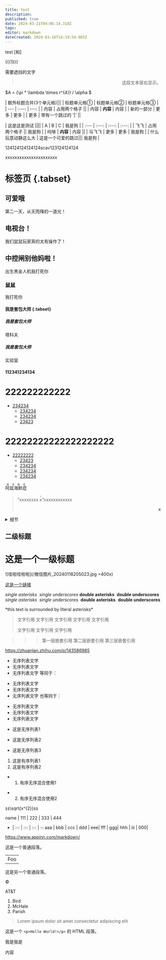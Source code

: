 ```yaml
---
title: test
description: 
published: true
date: 2024-03-21T04:06:14.310Z
tags: 
editor: markdown
dateCreated: 2024-03-16T14:19:54.965Z
---
```


test
[和]

<includeonly><span class="heimu">{{{1}}}</span></includeonly>

<span class="spoiler">需要遮挡的文字</span>

> <p style="text-align: right;">这段文本居右显示。</p>

$A = (\pi * \lambda \times r^{4}) / \alpha $


| 额外标题合并(3个单元格)|||
| 标题单元格① | 标题单元格② | 标题单元格③ |
| --- | :---: | ---:   |
| 内容 | 占用两个格子 ||
| 内容 | **内容** | 内容 |
| 新的一部分 | 更多 | 更多 |
| 更多 | 带有一个跳过的 '\|' ||


| 这是这是测试 ||||
| A | B | C | 我是狗 |
| :--- | :---: | :---: | :---: |
| 飞飞 | 占用两个格子 || 我是狗 |
| 吗啡 | **内容** | 内容 ||
| 马飞飞 | 更多 | 更多 | 我是狗 |
| 什么玩意动静这么大 | 这是一个可爱的跳过\||| 我是狗 |



124124124124124scav<rt>123124124124</rt>


<span class="spoiler">xxxxxxxxxxx</span>xxxxxxxxxxx




# 标签页 {.tabset}
## 可爱哦

第二一天，从天而降的一道光！

## 电视台！

我们鼠鼠玩家真的太有操作了！

## 中控闸别他妈啦！

出生黑金人机我打死你

### 鼠鼠

我打死你

#### 我是套包大师 {.tabset}
##### 我是套包大师

塔科夫

##### 我是套包大师

实验室


#### 112341234134


# 222222222222
- [234234](/t/item/item-healing)
  - [234234](/t/item/item-heals-hp)
  - [234234](/t/item/item-recovers-mp)
  - [23423](/t/item/item-calms-ep)

# 22222222222222222222
- [22222222](/t/item/item-material)
  - [23423](/t/item/item-crafting)
  - [234234](/t/item/item-mineral)
  - [234234](/t/item/item-monster-drop)
  - [234234](/t/item/item-cushioning)

<ruby>阿兹海默症<rt>老年痴呆
 </rt></ruby>


> “xxxxxxxx <ruby>x<rt>x</rt></ruby>”xxxxxxxxxxxx<p 
> style="text-align: right;">**x**</p>

<details>
  <summary>细节</summary>

我是波奇
  
</details>


二级标题
-----------


这是一个一级标题
============================



![哇啦哇啦啦](/微信图片_20240118205023.jpg =400x)


[这是一个链接](http://www.overdose.wiki/  "欢迎访问")   


*single asterisks*
​
_single underscores_
​
**double asterisks**
​
__double underscores__
​
<em>single asterisks</em>
​
<em>single underscores</em>
​
<strong>double asterisks</strong>
​
<strong>double underscores</strong>


\*this text is surrounded by literal asterisks\*

> 文字引用 
> 文字引用 
> 文字引用 
> 文字引用 
> 文字引用 
>
> 文字引用 
> 文字引用 
> 文字引用 


>>>第一层嵌套引用
>>第二层嵌套引用
>第三层嵌套引用

https://zhuanlan.zhihu.com/p/143586985

* 无序列表文字
* 无序列表文字
* 无序列表文字
等同于：

+ 无序列表文字
+ 无序列表文字
+ 无序列表文字
也等同于：

- 无序列表文字
- 无序列表文字
- 无序列表文字


* 这是无序列表1
- 这是无序列表2
+ 这是无序列表3
1. 这是有序列表1 
2. 这是有序列表2
* 1. 有序无序混合使用1
+ 2. 有序无序混合使用2

`$$`\sqrt{x^{2}}`$$`


name | 111 | 222 | 333 | 444
- | :-: | :-: | :-: | -:
aaa | bbb | ccc | ddd | eee| 
fff | ggg| hhh | iii | 000|


https://www.appinn.com/markdown/


这是一个普通段落。
​
<table>
    <tr>
        <td>Foo</td>
    </tr>
</table>
​
这是另一个普通段落。

&copy;

AT&T

<ol>
<li>Bird</li>
<li>McHale</li>
<li>Parish</li>
</ol>

> Lorem ipsum
> dolor sit amet
> consectetur adipiscing elit


这是一个 
`<p>Hello World!</p>` 
的 HTML 段落。


<link rel="stylesheet" href="https://cdn.jsdelivr.net/gh/LR787/cdn@latest/css/heimu.css">


  
<div class='spoiler' > 我是我是 </div>
    
<span class="heimu">内容</span>
    
